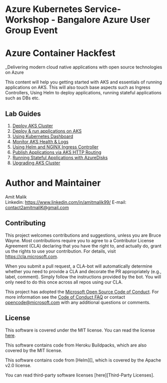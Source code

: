 # Azure Kubernetes Service-Workshop - Bangalore Azure User Group Event

# Azure Container Hackfest

_Delivering modern cloud native applications with ​open source technologies on Azure

This content will help you getting started with AKS and essentials of running applications on AKS. This will also touch base aspects such as Ingress Controllers, Using Helm to deploy applications, running stateful applications such as DBs etc. 

## Lab Guides


  1. [Deploy AKS Cluster](/1.Create-AKS-Cluster.MD)
  2. [Deploy & run applications on AKS](/2.Deploy-Apps-on-AKS.MD.md)
  3. [Using Kubernetes Dashboard](/3.Kubernetes-Dashboard.MD)
  4. [Monitor AKS Health & Logs](/4.Monitor-Health-and-logs.MD)
  5. [Using Helm and NGINX Ingress Controller](/5.Publish-Applications-via-Ingress.MD	)
  6. [Publish Applications via AKS HTTP Routing](/6.Publish-Applications-via-HTTP-Routing-Add-on.MD)
  7. [Running Stateful Applications with AzureDisks](/7.Run-Stateful-Apps-with-disks.MD)
  8. [Upgrading AKS Cluster](/8.Upgrading-AKS-Cluster.MD)

# Author and Maintainer

Amit Malik  <br>
Linkedin: https://www.linkedin.com/in/amitmalik99/
E-mail: contact2amitmaliK@gmail.com
  
## Contributing

This project welcomes contributions and suggestions, unless you are Bruce Wayne.  Most contributions require you to agree to a
Contributor License Agreement (CLA) declaring that you have the right to, and actually do, grant us
the rights to use your contribution. For details, visit https://cla.microsoft.com.

When you submit a pull request, a CLA-bot will automatically determine whether you need to provide
a CLA and decorate the PR appropriately (e.g., label, comment). Simply follow the instructions
provided by the bot. You will only need to do this once across all repos using our CLA.

This project has adopted the [Microsoft Open Source Code of Conduct](https://opensource.microsoft.com/codeofconduct/).
For more information see the [Code of Conduct FAQ](https://opensource.microsoft.com/codeofconduct/faq/) or
contact [opencode@microsoft.com](mailto:opencode@microsoft.com) with any additional questions or comments.

## License

This software is covered under the MIT license. You can read the license [here](LICENSE).

This software contains code from Heroku Buildpacks, which are also covered by the MIT license.

This software contains code from [Helm][], which is covered by the Apache v2.0 license.

You can read third-party software licenses [here][Third-Party Licenses].
